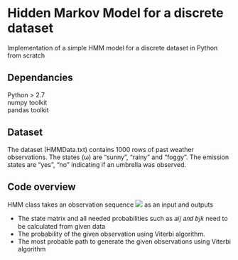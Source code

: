 # Hidden Markov Model for a discrete dataset

Implementation of a simple HMM model for a discrete dataset in Python from scratch

## Dependancies
Python > 2.7  
numpy toolkit  
pandas toolkit

## Dataset
The dataset (HMMData.txt) contains 1000 rows of past weather observations. The states (ω) are “sunny”, “rainy” and “foggy”. The emission states are “yes”, “no” indicating if an umbrella was observed.

## Code overview
HMM class takes an observation sequence <img src="https://render.githubusercontent.com/render/math?math=V^T"> as an input and outputs
- The state matrix and all needed probabilities such as 𝑎𝑖𝑗 𝑎𝑛𝑑 𝑏𝑗𝑘 need to be calculated from given data
- The probability of the given observation using Viterbi algorithm.
- The most probable path to generate the given observations using Viterbi algorithm
